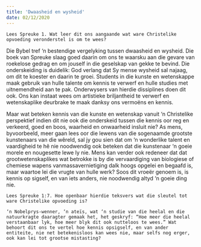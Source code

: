 ```yaml
---
title: 'Dwaasheid en wysheid'
date: 02/12/2020
---
```


`Lees Spreuke 1. Wat leer dit ons aangaande wat ware Christelike opvoeding veronderstel is om te wees?`

Die Bybel tref ‘n bestendige vergelyking tussen dwaasheid en wysheid. Die boek van Spreuke slaag goed daarin om ons te waarsku aan die gevare van roekelose gedrag en om jouself in die geselskap van gekke te bevind. Die onderskeiding is duidelik: God verlang dat Sy mense wysheid sal najaag, om dit te koester en daarin te groei. Students in die kunste en wetenskappe maak gebruik van hulle talente om kennis te verwerf en hulle studies met uitnemendheid aan te pak. Onderwysers van hierdie dissiplines doen dit ook. Ons kan instaat wees om artistieke briljantheid te verwerf en wetenskaplike deurbrake te maak danksy ons vermoëns en kennis.

Maar wat beteken kennis van die kunste en wetenskap vanuit ‘n Christelike perspektief indien dit nie ook die onderskeid tussen die kennis oor reg en verkeerd, goed en boos, waarheid en onwaarheid insluit nie? As mens, byvoorbeeld, meer gaan lees oor die lewens van die sogenaamde grootste kunstenaars van die wêreld, sal jy gou sien dat om ‘n wonderlike talent en vaardigheid te hê nie noodwendig ook beteken dat die kunstenaar ‘n goeie morele en nougesette lewe ly nie. Mens kan verder ook redeneer dat dat grootwetenskaplikes wat betrokke is by die vervaardiging van biologiese of chemiese wapens vanmassavernietiging dalk hoogs opgelei en begaafd is, maar waartoe lei die vrugte van hulle werk? Soos dit vroeër genoem is, is kennis op sigself, en van iets anders, nie noodwendig altyd ‘n goeie ding nie.

`Lees Spreuke 1:7. Hoe openbaar hierdie teksvers wat die sleutel tot ware Christelike opvoeding is?`

`‘n Nobelprys-wenner, ‘n ateïs, wat ‘n studie van die heelal en die natuurkragte daaragter gemaak het, het geskryf: “Hoe meer die heelal verstaanbaar lyk, hoe meer blyk dit ook nutteloos te wees.” Wat behoort dit ons te vertel hoe kennis opsigself, en van ander entiteite, nie net betekenisloos kan wees nie, maar selfs nog erger, ook kan lei tot grootse mistasting?`